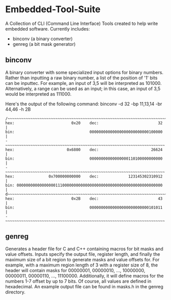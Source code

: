 # Embedded-Tool-Suite
A Collection of CLI (Command Line Interface) Tools created to help write embedded software. Currently includes:
- binconv (a binary converter)
- genreg (a bit mask generator)

## binconv
A binary converter with some specialized input options for binary numbers. Rather than inputting a raw binary number, a list of the position of '1' bits can be inputtec. For example, an input of 3,5 will be interpreted as 101000. Alternatively, a range can be used as an input; in this case, an input of 3,5 would be interpreted as 111000. 

Here's the output of the following command: binconv -d 32 -bp 11,13,14 -br 44,46 -h 2B
~~~
/~~~~~~~~~~~~~~~~~~~~~~~~~~~~~~~~~~~~~~~~~~~~~~~~~~~~~~~~~~~~~~~~~~~~~~
hex:                         0x20    dec:                          32 |
bin:                                 00000000000000000000000000100000 |
-~~~~~~~~~~~~~~~~~~~~~~~~~~~~~~~~~~~~~~~~~~~~~~~~~~~~~~~~~~~~~~~~~~~~~~
hex:                       0x6800    dec:                       26624 |
bin:                                 00000000000000000110100000000000 |
-~~~~~~~~~~~~~~~~~~~~~~~~~~~~~~~~~~~~~~~~~~~~~~~~~~~~~~~~~~~~~~~~~~~~~~
hex:               0x700000000000    dec:             123145302310912 |
bin: 0000000000000000011100000000000000000000000000000000000000000000 |
d~~~~~~~~~~~~~~~~~~~~~~~~~~~~~~~~~~~~~~~~~~~~~~~~~~~~~~~~~~~~~~~~~~~~~~
hex:                         0x2B    dec:                          43 |
bin:                                 00000000000000000000000000101011 |
-~~~~~~~~~~~~~~~~~~~~~~~~~~~~~~~~~~~~~~~~~~~~~~~~~~~~~~~~~~~~~~~~~~~~~~
~~~

## genreg
Generates a header file for C and C++ containing macros for bit masks and value offsets. Inputs specify the output file, register length, and finally the maximum size of a bit region to generate masks and value offsets for. For example, with a maximum region length of 3 with a register size of 8, the header will contain masks for 00000001, 00000010, ..., 10000000, 00000011, 00000110, ..., 11100000. Additionally, it will define macros for the numbers 1-7 offset by up to 7 bits. Of course,
all values are defined in hexadecimal. An example output file can be found in masks.h in the genreg directory.
